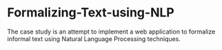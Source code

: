 # Formalizing-Text-using-NLP
The case study is an attempt to implement a web application to formalize informal text using Natural Language Processing techniques.
